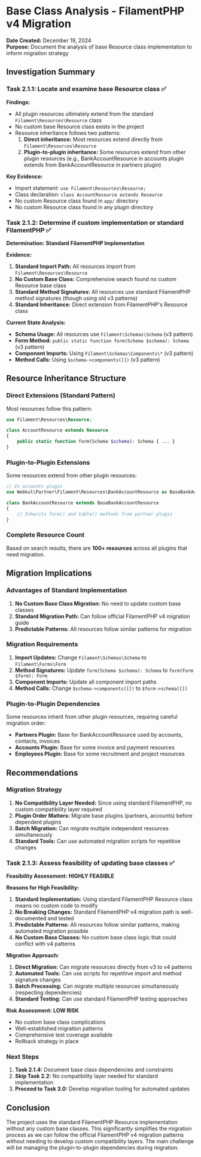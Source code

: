 # Base Class Analysis - FilamentPHP v4 Migration

**Date Created:** December 19, 2024  
**Purpose:** Document the analysis of base Resource class implementation to inform migration strategy

## Investigation Summary

### Task 2.1.1: Locate and examine base Resource class ✅

**Findings:**
- All plugin resources ultimately extend from the standard `Filament\Resources\Resource` class
- No custom base Resource class exists in the project
- Resource inheritance follows two patterns:
  1. **Direct inheritance:** Most resources extend directly from `Filament\Resources\Resource`
  2. **Plugin-to-plugin inheritance:** Some resources extend from other plugin resources (e.g., BankAccountResource in accounts plugin extends from BankAccountResource in partners plugin)

**Key Evidence:**
- Import statement: `use Filament\Resources\Resource;`
- Class declaration: `class AccountResource extends Resource`
- No custom Resource class found in `app/` directory
- No custom Resource class found in any plugin directory

### Task 2.1.2: Determine if custom implementation or standard FilamentPHP ✅

**Determination:** **Standard FilamentPHP Implementation**

**Evidence:**
1. **Standard Import Path:** All resources import from `Filament\Resources\Resource`
2. **No Custom Base Class:** Comprehensive search found no custom Resource base class
3. **Standard Method Signatures:** All resources use standard FilamentPHP method signatures (though using old v3 patterns)
4. **Standard Inheritance:** Direct extension from FilamentPHP's Resource class

**Current State Analysis:**
- **Schema Usage:** All resources use `Filament\Schemas\Schema` (v3 pattern)
- **Form Method:** `public static function form(Schema $schema): Schema` (v3 pattern)
- **Component Imports:** Using `Filament\Schemas\Components\*` (v3 pattern)
- **Method Calls:** Using `$schema->components([])` (v3 pattern)

## Resource Inheritance Structure

### Direct Extensions (Standard Pattern)
Most resources follow this pattern:
```php
use Filament\Resources\Resource;

class AccountResource extends Resource
{
    public static function form(Schema $schema): Schema { ... }
}
```

### Plugin-to-Plugin Extensions
Some resources extend from other plugin resources:
```php
// In accounts plugin
use Webkul\Partner\Filament\Resources\BankAccountResource as BaseBankAccountResource;

class BankAccountResource extends BaseBankAccountResource
{
    // Inherits form() and table() methods from partner plugin
}
```

### Complete Resource Count
Based on search results, there are **100+ resources** across all plugins that need migration.

## Migration Implications

### Advantages of Standard Implementation
1. **No Custom Base Class Migration:** No need to update custom base classes
2. **Standard Migration Path:** Can follow official FilamentPHP v4 migration guide
3. **Predictable Patterns:** All resources follow similar patterns for migration

### Migration Requirements
1. **Import Updates:** Change `Filament\Schemas\Schema` to `Filament\Forms\Form`
2. **Method Signatures:** Update `form(Schema $schema): Schema` to `form(Form $form): Form`
3. **Component Imports:** Update all component import paths
4. **Method Calls:** Change `$schema->components([])` to `$form->schema([])`

### Plugin-to-Plugin Dependencies
Some resources inherit from other plugin resources, requiring careful migration order:
- **Partners Plugin:** Base for BankAccountResource used by accounts, contacts, invoices
- **Accounts Plugin:** Base for some invoice and payment resources
- **Employees Plugin:** Base for some recruitment and project resources

## Recommendations

### Migration Strategy
1. **No Compatibility Layer Needed:** Since using standard FilamentPHP, no custom compatibility layer required
2. **Plugin Order Matters:** Migrate base plugins (partners, accounts) before dependent plugins
3. **Batch Migration:** Can migrate multiple independent resources simultaneously
4. **Standard Tools:** Can use automated migration scripts for repetitive changes

### Task 2.1.3: Assess feasibility of updating base classes ✅

**Feasibility Assessment:** **HIGHLY FEASIBLE**

**Reasons for High Feasibility:**
1. **Standard Implementation:** Using standard FilamentPHP Resource class means no custom code to modify
2. **No Breaking Changes:** Standard FilamentPHP v4 migration path is well-documented and tested
3. **Predictable Patterns:** All resources follow similar patterns, making automated migration possible
4. **No Custom Base Classes:** No custom base class logic that could conflict with v4 patterns

**Migration Approach:**
1. **Direct Migration:** Can migrate resources directly from v3 to v4 patterns
2. **Automated Tools:** Can use scripts for repetitive import and method signature changes
3. **Batch Processing:** Can migrate multiple resources simultaneously (respecting dependencies)
4. **Standard Testing:** Can use standard FilamentPHP testing approaches

**Risk Assessment:** **LOW RISK**
- No custom base class complications
- Well-established migration patterns
- Comprehensive test coverage available
- Rollback strategy in place

### Next Steps
1. **Task 2.1.4:** Document base class dependencies and constraints
2. **Skip Task 2.2:** No compatibility layer needed for standard implementation
3. **Proceed to Task 3.0:** Develop migration tooling for automated updates

## Conclusion

The project uses the standard FilamentPHP Resource implementation without any custom base classes. This significantly simplifies the migration process as we can follow the official FilamentPHP v4 migration patterns without needing to develop custom compatibility layers. The main challenge will be managing the plugin-to-plugin dependencies during migration.
